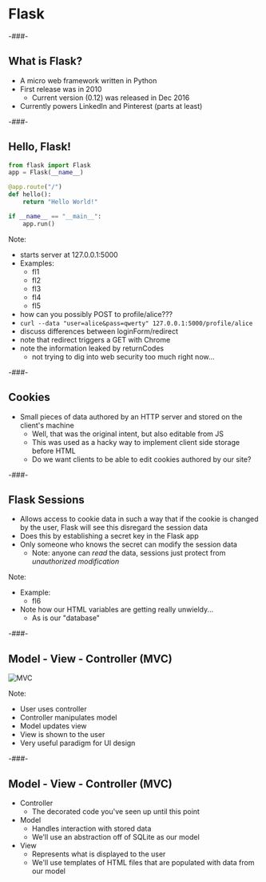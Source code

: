 # Flask

-###-

## What is Flask?

* A micro web framework written in Python
* First release was in 2010
    * Current version (0.12) was released in Dec 2016
* Currently powers LinkedIn and Pinterest (parts at least)

-###-

## Hello, Flask!

```python
from flask import Flask
app = Flask(__name__)

@app.route("/")
def hello():
    return "Hello World!"

if __name__ == "__main__":
    app.run()
```

Note:
* starts server at 127.0.0.1:5000
* Examples:
    * fl1
    * fl2
    * fl3
    * fl4
    * fl5
* how can you possibly POST to profile/alice???
* `curl --data "user=alice&pass=qwerty" 127.0.0.1:5000/profile/alice`
* discuss differences between loginForm/redirect
* note that redirect triggers a GET with Chrome
* note the information leaked by returnCodes
    * not trying to dig into web security too much right now...

-###-

## Cookies

* Small pieces of data authored by an HTTP server and stored on the client's machine
    * Well, that was the original intent, but also editable from JS
    * This was used as a hacky way to implement client side storage before HTML
    * Do we want clients to be able to edit cookies authored by our site?

-###-

## Flask Sessions

* Allows access to cookie data in such a way that if the cookie is changed by the user, Flask will see this disregard the session data
* Does this by establishing a secret key in the Flask app
* Only someone who knows the secret can modify the session data
    * Note: anyone can *read* the data, sessions just protect from *unauthorized modification*

Note:
* Example:
    * fl6
* Note how our HTML variables are getting really unwieldy...
    * As is our "database"

-###-

## Model - View - Controller (MVC)

![MVC](https://upload.wikimedia.org/wikipedia/commons/thumb/a/a0/MVC-Process.svg/1200px-MVC-Process.svg.png)

Note:
* User uses controller
* Controller manipulates model
* Model updates view
* View is shown to the user
* Very useful paradigm for UI design


-###-

## Model - View - Controller (MVC)

* Controller
    * The decorated code you've seen up until this point
* Model
    * Handles interaction with stored data
    * We'll use an abstraction off of SQLite as our model
* View
    * Represents what is displayed to the user
    * We'll use templates of HTML files that are populated with data from our model
